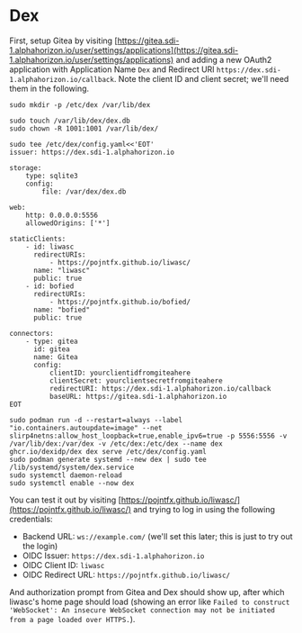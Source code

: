 # Dex

First, setup Gitea by visiting [https://gitea.sdi-1.alphahorizon.io/user/settings/applications](https://gitea.sdi-1.alphahorizon.io/user/settings/applications) and adding a new OAuth2 application with Application Name `Dex` and Redirect URI `https://dex.sdi-1.alphahorizon.io/callback`. Note the client ID and client secret; we'll need them in the following.

```shell
sudo mkdir -p /etc/dex /var/lib/dex

sudo touch /var/lib/dex/dex.db
sudo chown -R 1001:1001 /var/lib/dex/

sudo tee /etc/dex/config.yaml<<'EOT'
issuer: https://dex.sdi-1.alphahorizon.io

storage:
    type: sqlite3
    config:
        file: /var/dex/dex.db

web:
    http: 0.0.0.0:5556
    allowedOrigins: ['*']

staticClients:
    - id: liwasc
      redirectURIs:
          - https://pojntfx.github.io/liwasc/
      name: "liwasc"
      public: true
    - id: bofied
      redirectURIs:
          - https://pojntfx.github.io/bofied/
      name: "bofied"
      public: true

connectors:
    - type: gitea
      id: gitea
      name: Gitea
      config:
          clientID: yourclientidfromgiteahere
          clientSecret: yourclientsecretfromgiteahere
          redirectURI: https://dex.sdi-1.alphahorizon.io/callback
          baseURL: https://gitea.sdi-1.alphahorizon.io
EOT

sudo podman run -d --restart=always --label "io.containers.autoupdate=image" --net slirp4netns:allow_host_loopback=true,enable_ipv6=true -p 5556:5556 -v /var/lib/dex:/var/dex -v /etc/dex:/etc/dex --name dex ghcr.io/dexidp/dex dex serve /etc/dex/config.yaml
sudo podman generate systemd --new dex | sudo tee /lib/systemd/system/dex.service
sudo systemctl daemon-reload
sudo systemctl enable --now dex
```

You can test it out by visiting [https://pojntfx.github.io/liwasc/](https://pojntfx.github.io/liwasc/) and trying to log in using the following credentials:

- Backend URL: `ws://example.com/` (we'll set this later; this is just to try out the login)
- OIDC Issuer: `https://dex.sdi-1.alphahorizon.io`
- OIDC Client ID: `liwasc`
- OIDC Redirect URL: `https://pojntfx.github.io/liwasc/`

And authorization prompt from Gitea and Dex should show up, after which liwasc's home page should load (showing an error like `Failed to construct 'WebSocket': An insecure WebSocket connection may not be initiated from a page loaded over HTTPS.`).
